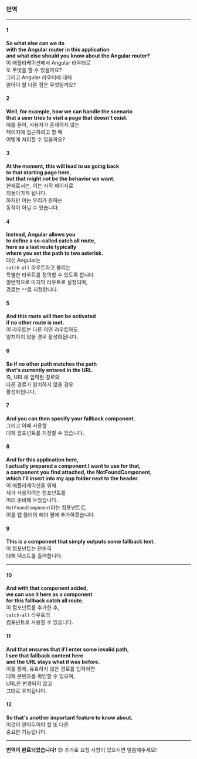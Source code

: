 ### 번역

---

#### 1
**So what else can we do**  
**with the Angular router in this application**  
**and what else should you know about the Angular router?**  
이 애플리케이션에서 Angular 라우터로  
또 무엇을 할 수 있을까요?  
그리고 Angular 라우터에 대해  
알아야 할 다른 점은 무엇일까요?

#### 2
**Well, for example, how we can handle the scenario**  
**that a user tries to visit a page that doesn't exist.**  
예를 들어, 사용자가 존재하지 않는  
페이지에 접근하려고 할 때  
어떻게 처리할 수 있을까요?

#### 3
**At the moment, this will lead to us going back**  
**to that starting page here,**  
**but that might not be the behavior we want.**  
현재로서는, 이는 시작 페이지로  
되돌아가게 됩니다.  
하지만 이는 우리가 원하는  
동작이 아닐 수 있습니다.

#### 4
**Instead, Angular allows you**  
**to define a so-called catch all route,**  
**here as a last route typically**  
**where you set the path to two asterisk.**  
대신 Angular는  
`catch-all` 라우트라고 불리는  
특별한 라우트를 정의할 수 있도록 합니다.  
일반적으로 마지막 라우트로 설정되며,  
경로는 `**`로 지정합니다.

#### 5
**And this route will then be activated**  
**if no other route is met.**  
이 라우트는 다른 어떤 라우트와도  
일치하지 않을 경우 활성화됩니다.

#### 6
**So if no other path matches the path**  
**that's currently entered in the URL.**  
즉, URL에 입력된 경로와  
다른 경로가 일치하지 않을 경우  
활성화됩니다.

#### 7
**And you can then specify your fallback component.**  
그리고 이때 사용할  
대체 컴포넌트를 지정할 수 있습니다.

#### 8
**And for this application here,**  
**I actually prepared a component I want to use for that,**  
**a component you find attached, the NotFoundComponent,**  
**which I'll insert into my app folder next to the header.**  
이 애플리케이션을 위해  
제가 사용하려는 컴포넌트를  
미리 준비해 두었습니다.  
`NotFoundComponent`라는 컴포넌트로,  
이를 앱 폴더의 헤더 옆에 추가하겠습니다.

#### 9
**This is a component that simply outputs some fallback text.**  
이 컴포넌트는 단순히  
대체 텍스트를 출력합니다.

---

#### 10
**And with that component added,**  
**we can use it here as a component**  
**for this fallback catch all route.**  
이 컴포넌트를 추가한 후,  
`catch-all` 라우트의  
컴포넌트로 사용할 수 있습니다.

#### 11
**And that ensures that if I enter some invalid path,**  
**I see that fallback content here**  
**and the URL stays what it was before.**  
이를 통해, 유효하지 않은 경로를 입력하면  
대체 콘텐츠를 확인할 수 있으며,  
URL은 변경되지 않고  
그대로 유지됩니다.

#### 12
**So that's another important feature to know about.**  
이것이 알아두어야 할 또 다른  
중요한 기능입니다.

---

**번역이 완료되었습니다!** 😊 추가로 요청 사항이 있으시면 말씀해주세요!
